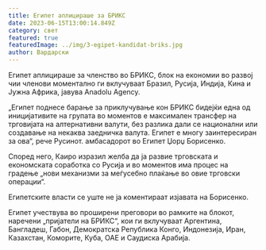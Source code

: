 ```yaml
---
title: Египет аплицираше за БРИКС
date: 2023-06-15T13:00:14.849Z
category: свет
featured: true
featuredImage: ../img/3-egipet-kandidat-briks.jpg
author: Вардарски
---
```

Египет аплицираше за членство во БРИКС, блок на економии во развој чии членови моментално ги вклучуваат Бразил, Русија, Индија, Кина и Јужна Африка, јавува Anadolu Agency.

„Египет поднесе барање за приклучување кон БРИКС бидејќи една од иницијативите на групата во моментов е максимален трансфер на трговијата на алтернативни валути, без разлика дали се национални или создавање на некаква заедничка валута. Египет е многу заинтересиран за ова“, рече Русинот. амбасадорот во Египет Џорџ Борисенко.

Според него, Каиро изразил желба да ја развие трговската и економската соработка со Русија и во моментов има процес на градење „нови механизми за меѓусебно плаќање во овие трговски операции“.

Египетските власти се уште не ја коментираат изјавата на Борисенко.

Египет учествува во проширени преговори во рамките на блокот, наречени „пријатели на БРИКС“, кои ги вклучуваат Аргентина, Бангладеш, Габон, Демократска Република Конго, Индонезија, Иран, Казахстан, Коморите, Куба, ОАЕ и Саудиска Арабија.